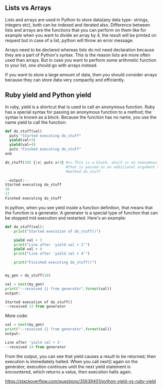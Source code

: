 ## Lists vs Arrays

Lists and arrays are used in Python to store data(any data type- strings, integers etc), both can be indexed and iterated also. Difference between lists and arrays are the functions that you can perform on them like for example when you want to divide an array by 4, the result will be printed on request but in case of a list, python will throw an error message.

Arrays need to be declared whereas lists do not need declaration because they are a part of Python's syntax. This is the reason lists are  more often used than arrays. But in case you want to perform some arithmetic function to your list, one should go with arrays instead. 

If you want to store a large amount of data, then you should consider arrays because they can store data very compactly and efficiently.

## Ruby yield and Python yield

In ruby, yield is a shortcut that is used to call an anonymous function. Ruby has a special syntax for passing an anonymous function to a method; the syntax is known as a block. Because the function has no name, you use the name yield to call the function:
```python
def do_stuff(val)
  puts "Started executing do_stuff"
  yield(val+3)
  yield(val+4) 
  puts "Finshed executing do_stuff" 
end

do_stuff(10) {|x| puts x+3} #<= This is a block, which is an anonymous function
                            #that is passed as an additional argument to the 
                            #method do_stuff

--output:--
Started executing do_stuff
16
17
Finshed executing do_stuff
```
In python, when you see yield inside a function definition, that means that the function is a generator. A generator is a special type of function that can be stopped mid execution and restarted. Here's an example:
```python
def do_stuff(val):
    print("Started execution of do_stuff()")

    yield val + 3
    print("Line after 'yield val + 3'")
    yield val + 4
    print("Line after 'yield val + 4'")

    print("Finished executing do_stuff()")


my_gen = do_stuff(10)

val = next(my_gen)    
print("--received {} from generator".format(val))
output:

Started execution of do_stuff()
--received 13 from generator
```

More code:
```python
val = next(my_gen)    
print("--received {} from generator".format(val))
output:

Line after 'yield val + 3'
--received 14 from generator
```
From the output, you can see that yield causes a result to be returned; then execution is immediately halted. When you call next() again on the generator, execution continues until the next yield statement is encountered, which returns a value, then execution halts again.


https://stackoverflow.com/questions/35639401/python-yield-vs-ruby-yield